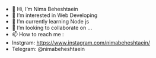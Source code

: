 - 👋 Hi, I’m Nima Beheshtaein
- 👀 I’m interested in Web Developing
- 🌱 I’m currently learning Node js
- 💞️ I’m looking to collaborate on ...
- 📫 How to reach me :
- Instgram: https://www.instagram.com/nimabeheshtaein/
- Telegram: @nimabeheshtaein
<!---
Nimabht/Nimabht is a ✨ special ✨ repository because its `README.md` (this file) appears on your GitHub profile.
You can click the Preview link to take a look at your changes.
--->
